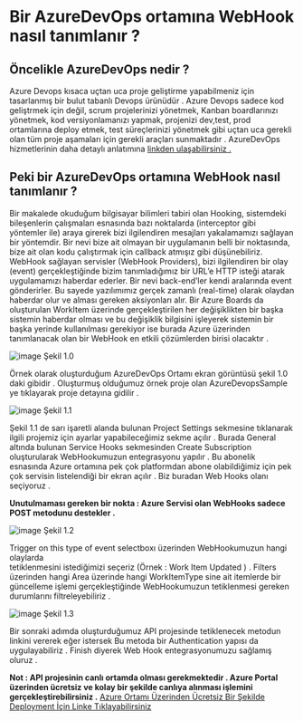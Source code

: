 # Bir AzureDevOps ortamına  WebHook nasıl tanımlanır  ?


## Öncelikle AzureDevOps nedir ? 

Azure Devops kısaca uçtan uca proje geliştirme yapabilmeniz için tasarlanmış bir bulut 
tabanlı Devops ürünüdür . Azure Devops sadece kod geliştrmek için değil, scrum projelerinizi 
yönetmek, Kanban boardlarınızı yönetmek, kod versiyonlamanızı yapmak, projenizi dev,test, prod 
ortamlarına deploy etmek, test süreçlerinizi yönetmek gibi uçtan uca gerekli olan tüm proje aşamaları
 için gerekli araçları sunmaktadır . AzureDevOps hizmetlerinin daha detaylı anlatımına 
[linkden ulaşabilirsiniz .](https://dev.azure.com)

  ## Peki bir AzureDevOps ortamına WebHook nasıl tanımlanır ?  

Bir makalede okuduğum bilgisayar bilimleri tabiri olan Hooking, sistemdeki bileşenlerin çalışmaları 
esnasında bazı noktalarda (interceptor gibi yöntemler ile) araya girerek bizi ilgilendiren mesajları 
yakalamamızı sağlayan bir yöntemdir. Bir nevi bize ait olmayan bir uygulamanın belli bir noktasında, 
bize ait olan kodu çalıştırmak için callback atmışız gibi düşünebiliriz. WebHook sağlayan servisler 
(WebHook Providers), bizi ilgilendiren bir olay (event) gerçekleştiğinde bizim tanımladığımız bir URL’e 
HTTP isteği atarak uygulamamızı haberdar ederler. Bir nevi back-end’ler kendi aralarında event 
gönderirler. Bu sayede yazılımımız gerçek zamanlı (real-time) olarak olaydan haberdar olur ve alması 
gereken aksiyonları alır.
Bir Azure Boards da oluşturulan WorkItem üzerinde gerçekleştirilen her değişiklikten bir başka 
sistemin haberdar olması ve bu değişiklik bilgisini işleyerek sistemin bir başka yerinde kullanılması 
gerekiyor ise burada Azure üzerinden tanımlanacak olan bir WebHook en etkili çözümlerden birisi 
olacaktır . 

 ![image](https://user-images.githubusercontent.com/45935701/183987926-4f410961-01de-435e-99d6-5d71792f33fb.png) 
                                                     Şekil 1.0




Örnek olarak oluşturduğum AzureDevOps Ortamı ekran görüntüsü şekil 1.0 daki gibidir . 
Oluşturmuş olduğumuz örnek proje olan AzureDevopsSample ye tıklayarak proje detayına gidilir . 

![image](https://user-images.githubusercontent.com/45935701/183987999-3da15306-fdb1-40cd-bdb4-113a751ba904.png) 
                                                       Şekil 1.1


Şekil 1.1 de sarı işaretli alanda bulunan Project Settings sekmesine tıklanarak ilgili projemiz için 
ayarlar yapabileceğimiz sekme açılır .  Burada General altında bulunan Service Hooks sekmesinden 
Create Subscription oluşturularak WebHookumuzun entegrasyonu yapılır . Bu abonelik esnasında 
Azure ortamına pek çok platformdan abone olabildiğimiz için pek çok servisin listelendiği bir ekran 
açılır . Biz buradan Web Hooks olanı seçiyoruz . 

**Unutulmaması gereken bir nokta : Azure Servisi olan WebHooks sadece POST metodunu destekler .**




![image](https://user-images.githubusercontent.com/45935701/183988488-4c6afe4e-2ee0-4c1a-86d8-a00741098597.png)
                                                       Şekil 1.2
                                                       
                                                       
                                                       
Trigger on this type of event  selectboxı üzerinden WebHookumuzun hangi olaylarda  
tetiklenmesini istediğimizi seçeriz (Örnek : Work Item Updated ) . 
Filters üzerinden hangi Area üzerinde hangi WorkItemType sine ait itemlerde bir güncelleme işlemi 
gerçekleştiğinde WebHookumuzun tetiklenmesi gereken  durumlarını filtreleyebiliriz . 




![image](https://user-images.githubusercontent.com/45935701/183988651-5a5dd835-b776-4adb-80b0-68618799d632.png)
                                                       Şekil 1.3

Bir sonraki adımda oluşturduğumuz API projesinde tetiklenecek metodun linkini vererek eğer istersek 
Bu metoda bir Authentication yapısı da uygulayabiliriz . Finish diyerek Web Hook entegrasyonumuzu 
sağlamış oluruz . 

**Not : API projesinin canlı ortamda olması gerekmektedir . Azure Portal üzerinden ücretsiz ve kolay bir şekilde canlıya alınması işlemini gerçekleştirebilirsiniz .** 
[Azure Ortamı Üzerinden Ücretsiz Bir Şekilde Deployment İçin Linke Tıklayabilirsiniz ](https://docs.microsoft.com/tr-tr/aspnet/core/tutorials/publish-to-azure-api-management-using-vs?view=aspnetcore-6.0)

